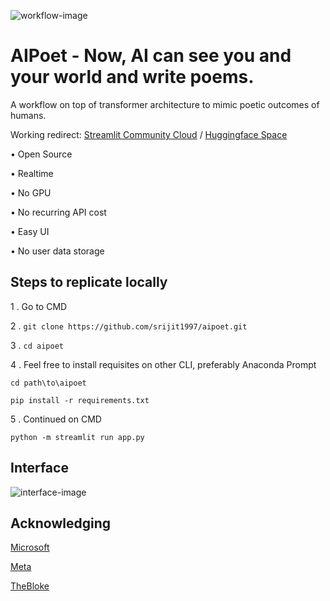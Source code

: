 ![workflow-image](https://github.com/srijit1997/aipoet/assets/84009525/73989996-4bf2-4dc9-8677-69c96c4c8a39)

# AIPoet - Now, AI can see you and your world and write poems.

A workflow on top of transformer architecture to mimic poetic outcomes of humans.

Working redirect: [Streamlit Community Cloud](https://aipoetofficial.streamlit.app/) / [Huggingface Space](https://srijitpanja-aip.hf.space/)

• Open Source

• Realtime

• No GPU

• No recurring API cost

• Easy UI

• No user data storage

## Steps to replicate locally

1 .
Go to CMD

2 .
```git clone https://github.com/srijit1997/aipoet.git```

3 .
```cd aipoet```

4 .
Feel free to install requisites on other CLI, preferably Anaconda Prompt

```cd path\to\aipoet```

```pip install -r requirements.txt```

5 .
Continued on CMD

```python -m streamlit run app.py```

## Interface

![interface-image](https://github.com/srijit1997/aipoet/assets/84009525/e3317fb5-7966-426b-acc1-cbbc4dabd987)

## Acknowledging

[Microsoft](https://huggingface.co/microsoft/git-base)

[Meta](https://ai.meta.com/llama/)

[TheBloke](https://huggingface.co/TheBloke/Llama-2-7B-Chat-GGML)



